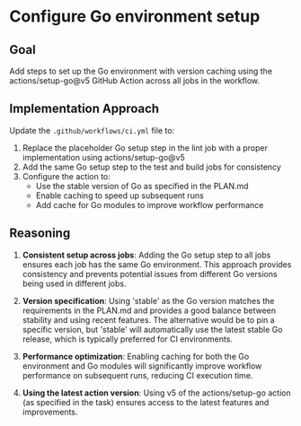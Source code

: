 # Configure Go environment setup

## Goal
Add steps to set up the Go environment with version caching using the actions/setup-go@v5 GitHub Action across all jobs in the workflow.

## Implementation Approach
Update the `.github/workflows/ci.yml` file to:

1. Replace the placeholder Go setup step in the lint job with a proper implementation using actions/setup-go@v5
2. Add the same Go setup step to the test and build jobs for consistency
3. Configure the action to:
   - Use the stable version of Go as specified in the PLAN.md
   - Enable caching to speed up subsequent runs
   - Add cache for Go modules to improve workflow performance

## Reasoning

1. **Consistent setup across jobs**: Adding the Go setup step to all jobs ensures each job has the same Go environment. This approach provides consistency and prevents potential issues from different Go versions being used in different jobs.

2. **Version specification**: Using 'stable' as the Go version matches the requirements in the PLAN.md and provides a good balance between stability and using recent features. The alternative would be to pin a specific version, but 'stable' will automatically use the latest stable Go release, which is typically preferred for CI environments.

3. **Performance optimization**: Enabling caching for both the Go environment and Go modules will significantly improve workflow performance on subsequent runs, reducing CI execution time.

4. **Using the latest action version**: Using v5 of the actions/setup-go action (as specified in the task) ensures access to the latest features and improvements.